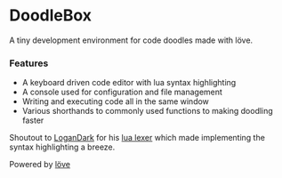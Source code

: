 # DoodleBox
A tiny development environment for code doodles made with löve.

### Features
* A keyboard driven code editor with lua syntax highlighting
* A console used for configuration and file management
* Writing and executing code all in the same window
* Various shorthands to commonly used functions to making doodling faster

Shoutout to [LoganDark](https://github.com/LoganDark/lua-lexer) for his [lua lexer](https://github.com/LoganDark/lua-lexer) which made implementing the syntax highlighting a breeze.

Powered by [löve](https://love2d.org/)
